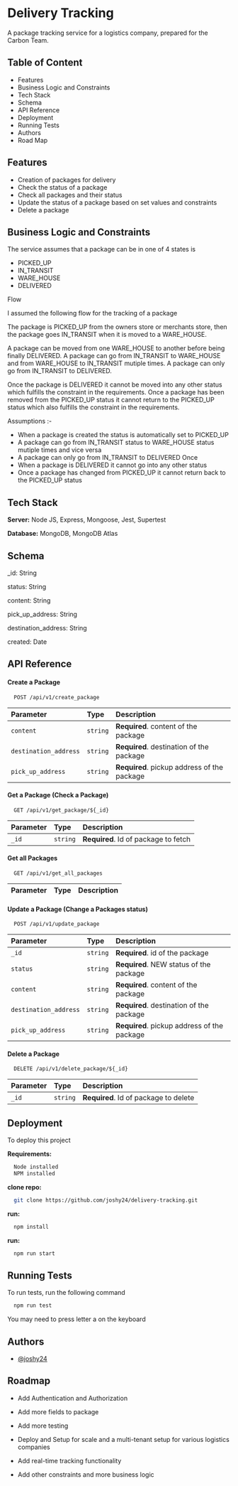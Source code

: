 
# Delivery Tracking

A package tracking service for a logistics company, prepared for 
the Carbon Team.


## Table of Content
- Features
- Business Logic and Constraints
- Tech Stack
- Schema
- API Reference
- Deployment
- Running Tests
- Authors
- Road Map



## Features

- Creation of packages for delivery
- Check the status of a package
- Check all packages and their status
- Update the status of a package based on set values and constraints
- Delete a package


## Business Logic and Constraints
The service assumes that a package can be in one of 4 states is

- PICKED_UP
- IN_TRANSIT
- WARE_HOUSE
- DELIVERED

Flow

I assumed the following flow for the tracking of a package

The package is PICKED_UP from the owners store or merchants store,
then the package goes IN_TRANSIT when it is moved to a WARE_HOUSE.

A package can be moved from one WARE_HOUSE to another before being 
finally DELIVERED. A package can go from IN_TRANSIT to WARE_HOUSE and from WARE_HOUSE 
to IN_TRANSIT mutiple times. A package can only go from IN_TRANSIT to DELIVERED.

Once the package is DELIVERED it cannot be moved into any other 
status which fulfills the constraint in the requirements. Once a package
has been removed from the PICKED_UP status it cannot return to the 
PICKED_UP status which also fulfills the constraint in the requirements.


Assumptions :-

- When a package is created the status is automatically set to PICKED_UP
- A package can go from IN_TRANSIT status to WARE_HOUSE status mutiple times and vice versa
- A package can only go from IN_TRANSIT to DELIVERED Once
- When a package is DELIVERED it cannot go into any other status
- Once a package has changed from PICKED_UP it cannot return back to the PICKED_UP status



## Tech Stack


**Server:** Node JS, Express, Mongoose, Jest, Supertest

**Database:** MongoDB, MongoDB Atlas


## Schema
_id: String

status: String

content: String

pick_up_address: String

destination_address: String

created: Date


## API Reference

#### Create a Package

```http
  POST /api/v1/create_package
```

| Parameter | Type     | Description                |
| :-------- | :------- | :------------------------- |
| `content` | `string` | **Required**. content of the package |
| `destination_address` | `string` | **Required**. destination of the package |
| `pick_up_address` | `string` | **Required**. pickup address of the package|


####  Get a Package (Check a Package)

```http
  GET /api/v1/get_package/${_id}
```

| Parameter | Type     | Description                       |
| :-------- | :------- | :-------------------------------- |
| `_id`      | `string` | **Required**. Id of package to fetch |


#### Get all Packages

```http
  GET /api/v1/get_all_packages
```

| Parameter | Type     | Description                       |
| :-------- | :------- | :-------------------------------- |


####  Update a Package (Change a Packages status)

```http
  POST /api/v1/update_package
```

| Parameter | Type     | Description                       |
| :-------- | :------- | :-------------------------------- |
| `_id` | `string` | **Required**. id of the package |
| `status` | `string` | **Required**. NEW status of the package |
| `content` | `string` | **Required**. content of the package |
| `destination_address` | `string` | **Required**. destination of the package |
| `pick_up_address` | `string` | **Required**. pickup address of the package|


####  Delete a Package

```http
  DELETE /api/v1/delete_package/${_id}
```

| Parameter | Type     | Description                       |
| :-------- | :------- | :-------------------------------- |
| `_id`      | `string` | **Required**. Id of package to delete |


## Deployment

To deploy this project 

**Requirements:**

```bash
  Node installed
  NPM installed
```

**clone repo:**

```bash
  git clone https://github.com/joshy24/delivery-tracking.git
```

**run:**

```bash
  npm install
```
**run:**

```bash
  npm run start
```


## Running Tests

To run tests, run the following command

```bash
  npm run test
```
You may need to press letter a on the keyboard

## Authors

- [@joshy24](https://www.github.com/joshy24)


## Roadmap

- Add Authentication and Authorization

- Add more fields to package 

- Add more testing

- Deploy and Setup for scale and a multi-tenant setup for various logistics companies

- Add real-time tracking functionality

- Add other constraints and more business logic

